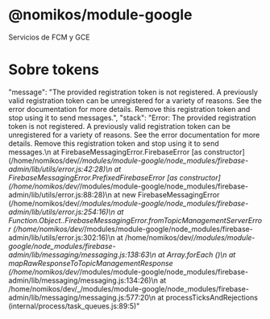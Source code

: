 
# @nomikos/module-google

Servicios de FCM y GCE

# Sobre tokens

"message": "The provided registration token is not registered. A previously valid registration token can be unregistered for a variety of reasons. See the error documentation for more details. Remove this registration token and stop using it to send messages.",
"stack": "Error: The provided registration token is not registered. A previously valid registration token can be unregistered for a variety of reasons. See the error documentation for more details. Remove this registration token and stop using it to send messages.\n    at FirebaseMessagingError.FirebaseError [as constructor] (/home/nomikos/dev/_/modules/module-google/node_modules/firebase-admin/lib/utils/error.js:42:28)\n    at FirebaseMessagingError.PrefixedFirebaseError [as constructor] (/home/nomikos/dev/_/modules/module-google/node_modules/firebase-admin/lib/utils/error.js:88:28)\n    at new FirebaseMessagingError (/home/nomikos/dev/_/modules/module-google/node_modules/firebase-admin/lib/utils/error.js:254:16)\n    at Function.Object.<anonymous>.FirebaseMessagingError.fromTopicManagementServerError (/home/nomikos/dev/_/modules/module-google/node_modules/firebase-admin/lib/utils/error.js:302:16)\n    at /home/nomikos/dev/_/modules/module-google/node_modules/firebase-admin/lib/messaging/messaging.js:138:63\n    at Array.forEach (<anonymous>)\n    at mapRawResponseToTopicManagementResponse (/home/nomikos/dev/_/modules/module-google/node_modules/firebase-admin/lib/messaging/messaging.js:134:26)\n    at /home/nomikos/dev/_/modules/module-google/node_modules/firebase-admin/lib/messaging/messaging.js:577:20\n    at processTicksAndRejections (internal/process/task_queues.js:89:5)"
